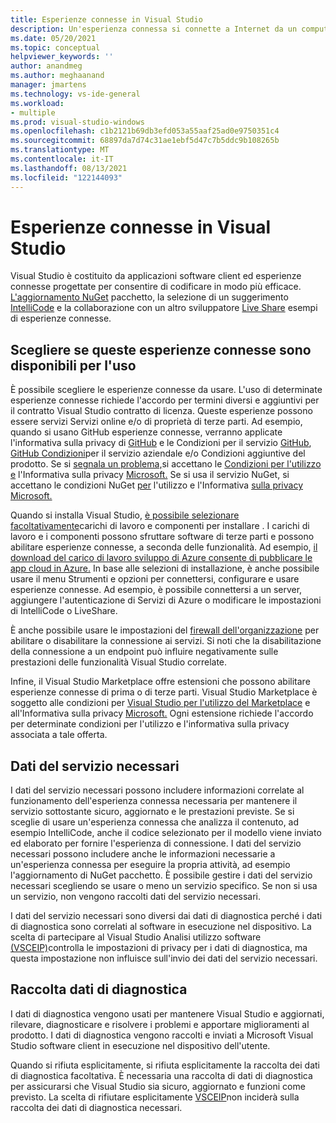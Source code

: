 ```yaml
---
title: Esperienze connesse in Visual Studio
description: Un'esperienza connessa si connette a Internet da un computer client e fornisce un servizio al cliente.
ms.date: 05/20/2021
ms.topic: conceptual
helpviewer_keywords: ''
author: anandmeg
ms.author: meghaanand
manager: jmartens
ms.technology: vs-ide-general
ms.workload:
- multiple
ms.prod: visual-studio-windows
ms.openlocfilehash: c1b2121b69db3efd053a55aaf25ad0e9750351c4
ms.sourcegitcommit: 68897da7d74c31ae1ebf5d47c7b5ddc9b108265b
ms.translationtype: MT
ms.contentlocale: it-IT
ms.lasthandoff: 08/13/2021
ms.locfileid: "122144093"
---
```

# <a name="connected-experiences-in-visual-studio"></a>**Esperienze connesse in Visual Studio** #

Visual Studio è costituito da applicazioni software client ed esperienze connesse progettate per consentire di codificare in modo più efficace. [L'aggiornamento NuGet](/nuget/consume-packages/install-use-packages-visual-studio) pacchetto, la selezione di un suggerimento [IntelliCode](/visualstudio/intellicode/overview) e la collaborazione con un altro sviluppatore [Live Share](/visualstudio/liveshare/quickstart/share) esempi di esperienze connesse. 

## <a name="choose-whether-these-connected-experiences-are-available-to-use"></a>Scegliere se queste esperienze connesse sono disponibili per l'uso ##

È possibile scegliere le esperienze connesse da usare. L'uso di determinate esperienze connesse richiede l'accordo per termini diversi e aggiuntivi per il contratto Visual Studio contratto di licenza. Queste esperienze possono essere servizi Servizi online e/o di proprietà di terze parti. Ad esempio, quando si usano GitHub esperienze connesse, verranno applicate l'informativa sulla privacy di [GitHub](https://docs.github.com/github/site-policy/github-privacy-statement) e le Condizioni per il servizio [GitHub](https://docs.github.com/github/site-policy/github-terms-of-service), [GitHub Condizioni](https://docs.github.com/github/site-policy/github-corporate-terms-of-service)per il servizio aziendale e/o Condizioni aggiuntive del prodotto. [](https://docs.github.com/github/site-policy/github-additional-product-terms) Se si [segnala un problema,](/visualstudio/ide/how-to-report-a-problem-with-visual-studio)si accettano le [Condizioni per l'utilizzo e](https://www.microsoft.com/legal/terms-of-use) l'Informativa sulla privacy [Microsoft.](https://privacy.microsoft.com/en-us/privacystatement) Se si usa il servizio NuGet, si accettano le condizioni NuGet [per](https://www.nuget.org/policies/Terms) l'utilizzo e l'Informativa [sulla privacy Microsoft.](https://privacy.microsoft.com/en-us/privacystatement) 

Quando si installa Visual Studio, [è possibile selezionare facoltativamente](/visualstudio/install/install-visual-studio)carichi di lavoro e componenti per installare . I carichi di lavoro e i componenti possono sfruttare software di terze parti e possono abilitare esperienze connesse, a seconda delle funzionalità. Ad esempio, [il download del carico di lavoro sviluppo di Azure consente di pubblicare le app cloud in Azure.](https://visualstudio.microsoft.com/vs/features/azure/) In base alle selezioni di installazione, è anche possibile usare il menu Strumenti e opzioni per connettersi, configurare e usare esperienze connesse. Ad esempio, è possibile connettersi a un server, aggiungere l'autenticazione di Servizi di Azure o modificare le impostazioni di IntelliCode o LiveShare.  

È anche possibile usare le impostazioni del [firewall dell'organizzazione](/visualstudio/install/install-and-use-visual-studio-behind-a-firewall-or-proxy-server) per abilitare o disabilitare la connessione ai servizi. Si noti che la disabilitazione della connessione a un endpoint può influire negativamente sulle prestazioni delle funzionalità Visual Studio correlate. 

Infine, il Visual Studio Marketplace offre estensioni che possono abilitare esperienze connesse di prima o di terze parti. Visual Studio Marketplace è soggetto alle condizioni per [Visual Studio per l'utilizzo del Marketplace](https://cdn.vsassets.io/v/M146_20190123.39/_content/Microsoft-Visual-Studio-Marketplace-Terms-of-Use.pdf) e all'Informativa sulla privacy [Microsoft.](https://privacy.microsoft.com/en-us/privacystatement) Ogni estensione richiede l'accordo per determinate condizioni per l'utilizzo e l'informativa sulla privacy associata a tale offerta.  


## <a name="required-service-data"></a>Dati del servizio necessari ##

I dati del servizio necessari possono includere informazioni correlate al funzionamento dell'esperienza connessa necessaria per mantenere il servizio sottostante sicuro, aggiornato e le prestazioni previste. Se si sceglie di usare un'esperienza connessa che analizza il contenuto, ad esempio IntelliCode, anche il codice selezionato per il modello viene inviato ed elaborato per fornire l'esperienza di connessione. I dati del servizio necessari possono includere anche le informazioni necessarie a un'esperienza connessa per eseguire la propria attività, ad esempio l'aggiornamento di NuGet pacchetto. È possibile gestire i dati del servizio necessari scegliendo se usare o meno un servizio specifico. Se non si usa un servizio, non vengono raccolti dati del servizio necessari. 

I dati del servizio necessari sono diversi dai dati di diagnostica perché i dati di diagnostica sono correlati al software in esecuzione nel dispositivo. La scelta di partecipare al Visual Studio Analisi utilizzo software [(VSCEIP)](/visualstudio/ide/visual-studio-experience-improvement-program)controlla le impostazioni di privacy per i dati di diagnostica, ma questa impostazione non influisce sull'invio dei dati del servizio necessari. 

## <a name="diagnostic-data-collection"></a>Raccolta dati di diagnostica ##

I dati di diagnostica vengono usati per mantenere Visual Studio e aggiornati, rilevare, diagnosticare e risolvere i problemi e apportare miglioramenti al prodotto. I dati di diagnostica vengono raccolti e inviati a Microsoft Visual Studio software client in esecuzione nel dispositivo dell'utente.

Quando si rifiuta esplicitamente, si rifiuta esplicitamente la raccolta dei dati di diagnostica facoltativa. È necessaria una raccolta di dati di diagnostica per assicurarsi che Visual Studio sia sicuro, aggiornato e funzioni come previsto. La scelta di rifiutare esplicitamente [VSCEIP](/visualstudio/ide/visual-studio-experience-improvement-program)non inciderà sulla raccolta dei dati di diagnostica necessari. 
